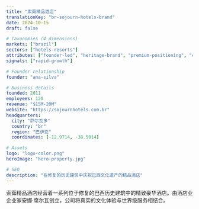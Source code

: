 ```yaml
---
title: "索茹精品酒店"
translationKey: "br-sojourn-hotels-brand"
date: 2024-10-15
draft: false

# Taxonomies (4 dimensions)
markets: ["brazil"]
sectors: ["hotels-resorts"]
attributes: ["founder-led", "heritage-brand", "premium-positioning", "cultural-bridge"]
signals: ["rapid-growth"]

# Founder relationship
founder: "ana-silva"

# Business details
founded: 2011
employees: 120
revenue: "$15M-20M"
website: "https://sojournhotels.com.br"
headquarters:
  city: "萨尔瓦多"
  country: "br"
  region: "巴伊亚"
  coordinates: [-12.9714, -38.5014]

# Assets
logo: "logo-color.png"
heroImage: "hero-property.jpg"

# SEO
description: "在修复的历史建筑中庆祝巴西文化遗产的精品酒店"
---
```


索茹精品酒店经营着一系列位于修复的巴西历史建筑中的精致豪华酒店。由酒店业企业家安娜·席尔瓦创立，公司将真实的文化体验与世界级服务相结合。
